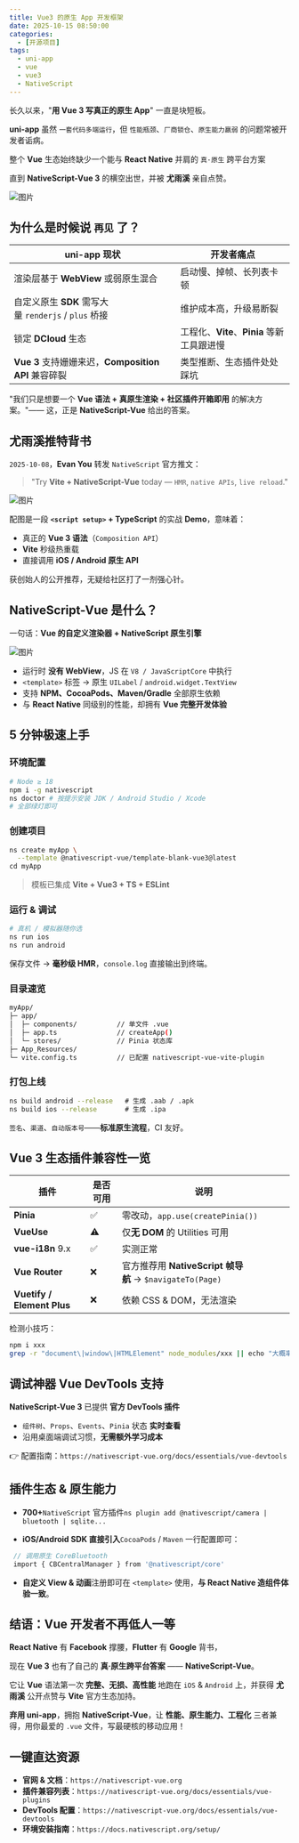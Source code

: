 ```yaml
---
title: Vue3 的原生 App 开发框架
date: 2025-10-15 08:50:00
categories:
  - [开源项目]
tags:
  - uni-app
  - vue
  - vue3
  - NativeScript
---
```


长久以来，"**用 Vue 3 写真正的原生 App**" 一直是块短板。

**uni-app** 虽然 `一套代码多端运行`，但 `性能瓶颈`、`厂商锁仓`、`原生能力羸弱` 的问题常被开发者诟病。

整个 **Vue** 生态始终缺少一个能与 **React Native** 并肩的 `真·原生` 跨平台方案

直到 **NativeScript-Vue 3** 的横空出世，并被 **尤雨溪** 亲自点赞。

![图片](/images/nativescript-vue-1.png)

## 为什么是时候说 `再见` 了？

| uni-app 现状                                | 开发者痛点                          |
| ----------------------------------------- | ------------------------------ |
| 渲染层基于 **WebView** 或弱原生混合                  | 启动慢、掉帧、长列表卡顿                   |
| 自定义原生 **SDK** 需写大量 `renderjs` / `plus` 桥接 | 维护成本高，升级易断裂                    |
| 锁定 **DCloud** 生态                          | 工程化、**Vite**、**Pinia** 等新工具跟进慢 |
| **Vue 3** 支持姗姗来迟，**Composition API** 兼容碎裂 | 类型推断、生态插件处处踩坑                  |

"我们只是想要一个 **Vue 语法 + 真原生渲染 + 社区插件开箱即用** 的解决方案。"—— 这，正是 **NativeScript-Vue** 给出的答案。

## 尤雨溪推特背书

`2025-10-08`，**Evan You** 转发 `NativeScript` 官方推文：

> "Try **Vite + NativeScript-Vue** today — `HMR`, `native APIs`, `live reload`."

![图片](/images/nativescript-vue-2.png)

配图是一段 **`<script setup>` + TypeScript** 的实战 **Demo**，意味着：

* 真正的 **Vue 3 语法**（`Composition API`）
* **Vite** 秒级热重载
* 直接调用 **iOS / Android 原生 API**

获创始人的公开推荐，无疑给社区打了一剂强心针。

## NativeScript-Vue 是什么？

一句话：**Vue 的自定义渲染器 + NativeScript 原生引擎**

![图片](/images/nativescript-vue-3.png)

* 运行时 **没有 WebView**，JS 在 `V8 / JavaScriptCore` 中执行
* `<template>` 标签 → 原生 `UILabel` / `android.widget.TextView`
* 支持 **NPM、CocoaPods、Maven/Gradle** 全部原生依赖
* 与 **React Native** 同级别的性能，却拥有 **Vue 完整开发体验**

## 5 分钟极速上手

### 环境配置

```sh
# Node ≥ 18
npm i -g nativescript
ns doctor # 按提示安装 JDK / Android Studio / Xcode
# 全部绿灯即可
```

### 创建项目

```sh
ns create myApp \
  --template @nativescript-vue/template-blank-vue3@latest
cd myApp
```

> 模板已集成 **Vite + Vue3 + TS + ESLint**

### 运行 & 调试

```sh
# 真机 / 模拟器随你选
ns run ios
ns run android
```

保存文件 → **毫秒级 HMR**，`console.log` 直接输出到终端。

### 目录速览

```sh
myApp/
├─ app/
│  ├─ components/          // 单文件 .vue
│  ├─ app.ts               // createApp()
│  └─ stores/              // Pinia 状态库
├─ App_Resources/
└─ vite.config.ts          // 已配置 nativescript-vue-vite-plugin
```

### 打包上线

```sh
ns build android --release   # 生成 .aab / .apk
ns build ios --release       # 生成 .ipa
```

`签名`、`渠道`、`自动版本号`——**标准原生流程**，CI 友好。

## Vue 3 生态插件兼容性一览

| 插件                         | 是否可用 | 说明                                               |
| -------------------------- | ---- | ------------------------------------------------ |
| **Pinia**                  | ✅    | 零改动，`app.use(createPinia())`                     |
| **VueUse**                 | ⚠️   | 仅**无 DOM** 的 Utilities 可用                        |
| **vue-i18n** 9.x           | ✅    | 实测正常                                             |
| **Vue Router**             | ❌    | 官方推荐用 **NativeScript 帧导航** → `$navigateTo(Page)` |
| **Vuetify / Element Plus** | ❌    | 依赖 CSS & DOM，无法渲染                                |

检测小技巧：

```sh
npm i xxx
grep -r "document\|window\|HTMLElement" node_modules/xxx || echo "大概率安全"
```

## 调试神器 Vue DevTools 支持

**NativeScript-Vue 3** 已提供 **官方 DevTools 插件**

* `组件树`、`Props`、`Events`、`Pinia` 状态 **实时查看**
* 沿用桌面端调试习惯，**无需额外学习成本**

👉 配置指南：`https://nativescript-vue.org/docs/essentials/vue-devtools`

## 插件生态 & 原生能力

* **700+**`NativeScript` 官方插件`ns plugin add @nativescript/camera | bluetooth | sqlite...`

* **iOS/Android SDK 直接引入**`CocoaPods` / `Maven` 一行配置即可：

```js
 // 调用原生 CoreBluetooth
 import { CBCentralManager } from '@nativescript/core'
```

* **自定义 View & 动画**注册即可在 `<template>` 使用，**与 React Native 造组件体验一致**。

## 结语：Vue 开发者不再低人一等

**React Native** 有 **Facebook** 撑腰，**Flutter** 有 **Google** 背书，

现在 **Vue 3** 也有了自己的 **真·原生跨平台答案** —— **NativeScript-Vue**。

它让 **Vue** 语法第一次 **完整、无损、高性能** 地跑在 `iOS` & `Android` 上，并获得 **尤雨溪** 公开点赞与 **Vite** 官方生态加持。

**弃用 uni-app**，拥抱 **NativeScript-Vue**，让 **性能、原生能力、工程化** 三者兼得，用你最爱的 `.vue` 文件，写最硬核的移动应用！

## 一键直达资源

* **官网 & 文档**：`https://nativescript-vue.org`
* **插件兼容列表**：`https://nativescript-vue.org/docs/essentials/vue-plugins`
* **DevTools 配置**：`https://nativescript-vue.org/docs/essentials/vue-devtools`
* **环境安装指南**：`https://docs.nativescript.org/setup/`
